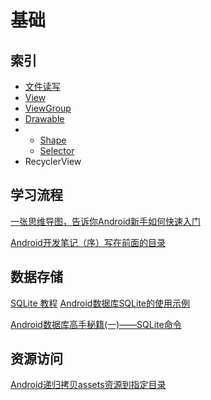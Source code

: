 # 基础

## 索引

* [文件读写](wen-jian-du-xie.md)
* [View](view.md)
* [ViewGroup](viewgroup.md)
* [Drawable](drawable/)
* * [Shape](drawable/shape.md)
  * [Selector](drawable/selector.md)
* RecyclerView



## 学习流程

[一张思维导图，告诉你Android新手如何快速入门](http://www.jianshu.com/p/94b6877d0ea6)

[Android开发笔记（序）写在前面的目录](http://blog.csdn.net/aqi00/article/details/50012511)

## 数据存储

[SQLite 教程](http://www.runoob.com/sqlite/sqlite-tutorial.html) [Android数据库SQLite的使用示例](http://www.open-open.com/lib/view/open1325160000889.html)

[Android数据库高手秘籍\(一\)——SQLite命令](http://blog.csdn.net/guolin_blog/article/details/38461239)

## 资源访问

[Android递归拷贝assets资源到指定目录](http://blog.csdn.net/brian512/article/details/45062587)

